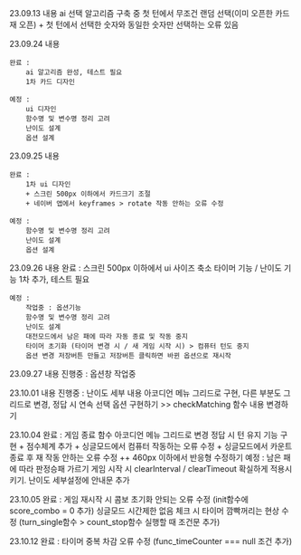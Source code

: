 23.09.13 내용
    ai 선택 알고리즘 구축 중
    첫 턴에서 무조건 랜덤 선택(이미 오픈한 카드 재 오픈) + 첫 턴에서 선택한 숫자와 동일한 숫자만 선택하는 오류 있음


23.09.24 내용
    
    완료 : 
        ai 알고리즘 완성, 테스트 필요
        1차 카드 디자인
    
    예정 : 
        ui 디자인
        함수명 및 변수명 정리 고려
        난이도 설계
        옵션 설계
        

23.09.25 내용

    완료 : 
        1차 ui 디자인
        + 스크린 500px 이하에서 카드크기 조절
        + 네이버 앱에서 keyframes > rotate 작동 안하는 오류 수정

    예정 : 
        함수명 및 변수명 정리 고려
        난이도 설계
        옵션 설계

23.09.26 내용
    완료 : 
        스크린 500px 이하에서 ui 사이즈 축소
        타이머 기능 / 난이도 기능 1차 추가, 테스트 필요

    예정 : 
        작업중 : 옵션기능
        함수명 및 변수명 정리 고려
        난이도 설계
        대전모드에서 남은 패에 따라 자동 종료 및 작동 중지
        타이머 초기화 (타이머 변경 시 / 새 게임 시작 시) > 컴퓨터 턴도 중지
        옵션 변경 저장버튼 만들고 저장버튼 클릭하면 바뀐 옵션으로 재시작
        


23.09.27 내용
    진행중 : 옵션창 작업중
        

23.10.01 내용
    진행중 : 난이도 세부 내용 아코디언 메뉴 그리드로 구현, 다른 부분도 그리드로 변경,
    정답 시 연속 선택 옵션 구현하기 >> checkMatching 함수 내용 변경하기
    
        
23.10.04
    완료 : 
        게임 종료 함수
        아코디언 메뉴 그리드로 변경
        정답 시 턴 유지 기능 구현
        + 점수체계 추가
        + 싱글모드에서 컴퓨터 작동하는 오류 수정
        + 싱글모드에서 카운트 종료 후 재 작동 안하는 오류 수정
        ++ 460px 이하에서 반응형 수정하기
    예정 : 
        남은 패에 따라 판정승패 가르기
        게임 시작 시 clearInterval / clearTimeout 확실하게 적용시키기. 
        난이도 세부설정에 안내문 추가

23.10.05
    완료 :
        게임 재시작 시 콤보 초기화 안되는 오류 수정
            (init함수에 score_combo = 0 추가)
        싱글모드 시간제한 없음 체크 시 타이머 깜빡꺼리는 현상 수정
            (turn_single함수 > count_stop함수 실행할 때 조건문 추가)

        
23.10.12
    완료 : 
        타이머 중복 차감 오류 수정
            (func_timeCounter === null 조건 추가)